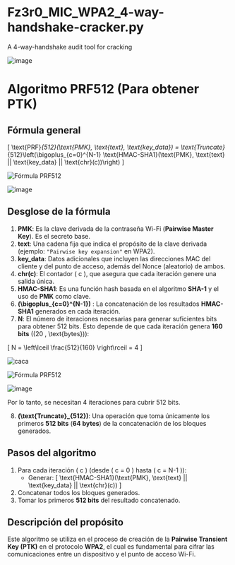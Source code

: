 # Fz3r0_MIC_WPA2_4-way-handshake-cracker.py
A 4-way-handshake audit tool for cracking 

![image](https://github.com/user-attachments/assets/b968f745-e8aa-4504-9cc8-d808ba5b6836)

# Algoritmo PRF512 (Para obtener PTK)

## Fórmula general

\[
\text{PRF}_{512}(\text{PMK}, \text{text}, \text{key\_data}) = \text{Truncate}_{512}\left(\bigoplus_{c=0}^{N-1} \text{HMAC-SHA1}(\text{PMK}, \text{text} || \text{key\_data} || \text{chr}(c))\right)
\]

![Fórmula PRF512](https://latex.codecogs.com/svg.image?\text{PRF}_{512}(\text{PMK},\text{text},\text{key\_data})=\text{Truncate}_{512}\left(\bigoplus_{c=0}^{N-1}\text{HMAC-SHA1}(\text{PMK},\text{text}\|\|\text{key\_data}\|\|\text{chr}(c))\right))

![image](https://github.com/user-attachments/assets/620b6686-db18-44e7-9800-7fea9edc3adf)


## Desglose de la fórmula

1. **PMK**: Es la clave derivada de la contraseña Wi-Fi (**Pairwise Master Key**). Es el secreto base.
2. **text**: Una cadena fija que indica el propósito de la clave derivada (ejemplo: `"Pairwise key expansion"` en WPA2).
3. **key_data**: Datos adicionales que incluyen las direcciones MAC del cliente y del punto de acceso, además del Nonce (aleatorio) de ambos.
4. **chr(c)**: El contador \( c \), que asegura que cada iteración genere una salida única.
5. **HMAC-SHA1**: Es una función hash basada en el algoritmo **SHA-1** y el uso de **PMK** como clave.
6. **\(\bigoplus_{c=0}^{N-1}\)** : La concatenación de los resultados **HMAC-SHA1** generados en cada iteración.
7. **N**: El número de iteraciones necesarias para generar suficientes bits para obtener 512 bits. Esto depende de que cada iteración genera **160 bits** (\(20 \, \text{bytes}\)):

\[
N = \left\lceil \frac{512}{160} \right\rceil = 4
\]

![caca](https://latex.codecogs.com/png.image?\dpi{200}\text{PRF}_{512}(\text{PMK},\text{text},\text{key\_data})=\text{Truncate}_{512}\left(\bigoplus_{c=0}^{N-1}\text{HMAC-SHA1}(\text{PMK},\text{text}||\text{key\_data}||\text{chr}(c))\right))

![Fórmula PRF512](https://latex.codecogs.com/png.image?\dpi{200}\text{PRF}_{512}(\text{PMK},\text{text},\text{key\_data})=\text{Truncate}_{512}\left(\bigoplus_{c=0}^{N-1}\text{HMAC-SHA1}(\text{PMK},\text{text}||\text{key\_data}||\text{chr}(c))\right))


![image](https://github.com/user-attachments/assets/14e65019-2398-4154-a361-031a0df438ee)

Por lo tanto, se necesitan 4 iteraciones para cubrir 512 bits.

8. **\(\text{Truncate}_{512}\)**: Una operación que toma únicamente los primeros **512 bits** (**64 bytes**) de la concatenación de los bloques generados.

## Pasos del algoritmo

1. Para cada iteración \( c \) (desde \( c = 0 \) hasta \( c = N-1 \)):
   - Generar:
     \[
     \text{HMAC-SHA1}(\text{PMK}, \text{text} || \text{key\_data} || \text{chr}(c))
     \]
2. Concatenar todos los bloques generados.
3. Tomar los primeros **512 bits** del resultado concatenado.

## Descripción del propósito

Este algoritmo se utiliza en el proceso de creación de la **Pairwise Transient Key (PTK)** en el protocolo **WPA2**, el cual es fundamental para cifrar las comunicaciones entre un dispositivo y el punto de acceso Wi-Fi.
